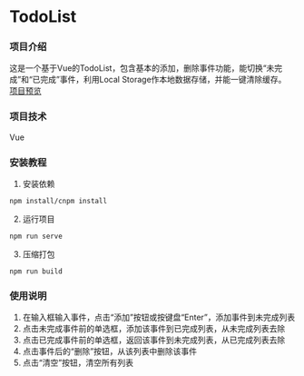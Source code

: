 
# TodoList

### 项目介绍
这是一个基于Vue的TodoList，包含基本的添加，删除事件功能，能切换“未完成”和“已完成”事件，利用Local Storage作本地数据存储，并能一键清除缓存。  
[项目预览](https://hymanchoi.github.io/TodoList/dist/index.html)

### 项目技术
Vue

### 安装教程
1. 安装依赖
```
npm install/cnpm install
```
2. 运行项目
```
npm run serve
```
3. 压缩打包
```
npm run build
```

### 使用说明
1. 在输入框输入事件，点击“添加”按钮或按键盘“Enter”，添加事件到未完成列表
2. 点击未完成事件前的单选框，添加该事件到已完成列表，从未完成列表去除
3. 点击已完成事件前的单选框，返回该事件到未完成列表，从已完成列表去除
4. 点击事件后的“删除”按钮，从该列表中删除该事件
5. 点击“清空”按钮，清空所有列表
